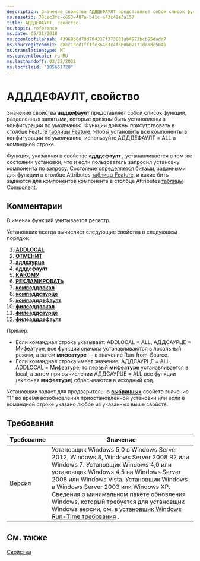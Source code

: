 ```yaml
---
description: Значение свойства АДДДЕФАУЛТ представляет собой список функций, разделенных запятыми, которые должны быть установлены в конфигурации по умолчанию.
ms.assetid: 78cec3fc-c653-487a-b41c-a43c42e3a157
title: АДДДЕФАУЛТ, свойство
ms.topic: reference
ms.date: 05/31/2018
ms.openlocfilehash: 43960b6d70d704337f373031ab4972bcb95dada7
ms.sourcegitcommit: c8ec1ded1ffffc364d3c4f560bb2171da0dc5040
ms.translationtype: MT
ms.contentlocale: ru-RU
ms.lasthandoff: 03/22/2021
ms.locfileid: "105651720"
---
```

# <a name="adddefault-property"></a>АДДДЕФАУЛТ, свойство

Значение свойства **адддефаулт** представляет собой список функций, разделенных запятыми, которые должны быть установлены в конфигурации по умолчанию. Функции должны присутствовать в столбце Feature [таблицы Feature.](feature-table.md) Чтобы установить все компоненты в конфигурации по умолчанию, используйте АДДДЕФАУЛТ = ALL в командной строке.

Функция, указанная в свойстве **адддефаулт** , устанавливается в том же состоянии установки, что и если пользователь запросил установку компонента по запросу. Состояние определяется битами, заданными для функции в столбце Attributes [таблицы Feature](feature-table.md), и какие биты задаются для компонентов компонента в столбце Attributes [таблицы Component](component-table.md).

## <a name="remarks"></a>Комментарии

В именах функций учитывается регистр.

Установщик всегда вычисляет следующие свойства в следующем порядке:

1.  [**ADDLOCAL**](addlocal.md)
2.  [**ОТМЕНИТ**](remove.md)
3.  [**аддсаурце**](addsource.md)
4.  **адддефаулт**
5.  [**КАКОМУ**](reinstall.md)
6.  [**РЕКЛАМИРОВАТЬ**](advertise.md)
7.  [**компаддлокал**](compaddlocal.md)
8.  [**компаддсаурце**](compaddsource.md)
9.  [**компадддефаулт**](compadddefault.md)
10. [**филеаддлокал**](fileaddlocal.md)
11. [**филеаддсаурце**](fileaddsource.md)
12. [**филеадддефаулт**](fileadddefault.md)

Пример:

-   Если командная строка указывает: ADDLOCAL = ALL, АДДСАУРЦЕ = Мифеатуре, все функции сначала устанавливаются в локальный режим, а затем **мифеатуре** — в значение Run-from-Source.
-   Если командная строка имеет значение: АДДСАУРЦЕ = ALL, ADDLOCAL = Мифеатуре, то первый **мифеатуре** устанавливается в local, а затем при вычислении АДДСАУРЦЕ = ALL все функции (включая **мифеатуре**) сбрасываются в исходный код.

Установщик задает для предварительно [**выбранных**](preselected.md) свойств значение "1" во время возобновления приостановленной установки или если в командной строке указано любое из указанных выше свойств.

## <a name="requirements"></a>Требования



| Требование | Значение |
|--------------------|--------------------------------------------------------------------------------------------------------------------------------------------------------------------------------------------------------------------------------------------------------------------------------------------------------------------------------------------------------------------------------------------------------------------------------------------------|
| Версия<br/> | Установщик Windows 5,0 в Windows Server 2012, Windows 8, Windows Server 2008 R2 или Windows 7. Установщик Windows 4,0 или установщик Windows 4,5 на Windows Server 2008 или Windows Vista. Установщик Windows в Windows Server 2003 или Windows XP. Сведения о минимальном пакете обновления Windows, который требуется для установщик Windows версии, см. в [установщик Windows Run-Time требования](windows-installer-portal.md) .<br/> |



## <a name="see-also"></a>См. также

<dl> <dt>

[Свойства](properties.md)
</dt> </dl>

 

 




